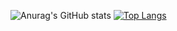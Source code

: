 ![Anurag's GitHub stats](https://github-readme-stats.vercel.app/api?username=fallra1n&show_icons=true)
[![Top Langs](https://github-readme-stats.vercel.app/api/top-langs/?username=fallra1n)](https://github.com/fallra1n/github-readme-stats)
